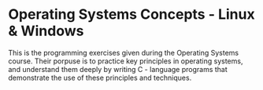 # Operating Systems Concepts - Linux & Windows

This is the programming exercises given during the Operating Systems course. Their porpuse is to practice key principles in operating systems, and understand them deeply by writing C - language programs that demonstrate the use of these principles and techniques.
